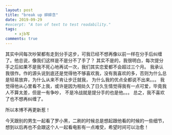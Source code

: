 ```yaml
---
layout: post
title: "break up 碎碎念"
date: 2019-09-29
#excerpt: "A ton of text to test readability."
tags: 
    - xjb写
comments: true
---
```


其实中间每次吵架都有走到分手这步，可我已经不想再像以前一样在分手后纠缠了。他总说，像我们这样是不是分不了手了？
其实不是的，我很明白，每次提分手之后如果不是我不死心地再试一次，我们其实恋爱都不会超过三个月。
我承认我很作。作的源头说到底还是觉得他不够喜欢我，没有我喜欢的多，否则为什么总是轻易放弃，为什么从来不肯让步迁就我，
为什么我的优点全都说不出来。。。
我觉得他从心里看不上我，或许是因为相处久了日久生情觉得我有一点可爱，毕竟我人不算太差，但是一有争吵，
不是冷战就是提分手的也是他。。。
总之，我不喜欢了也不想再纠缠了。

所以本博不再更新惹！

今天跟别的男生一起看了罗小黑，二刷的时候总是想起跟他看的时候的一些细节，想到以后再也不会跟这个人一起看电影有一点难受，希望时间可以治愈！
